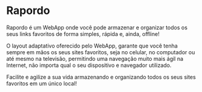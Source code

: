 # Rapordo
Rapordo é um WebApp onde você pode armazenar e organizar todos os seus links favoritos de forma simples, rápida e, ainda, offline!

O layout adaptativo oferecido pelo WebApp, garante que você tenha sempre em mãos os seus sites favoritos, seja no celular, no computador ou até mesmo na televisão, permitindo uma navegação muito mais ágil na Internet, não importa qual o seu dispositivo e navegador utilizado.

Facilite e agilize a sua vida armazenando e organizando todos os seus sites favoritos em um único local!
